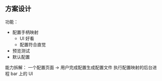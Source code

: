 ## 方案设计

功能：
* 配置手柄映射
    - UI 好看
    - 配置符合直觉
* 预览测试
* 默认配置

能力拆解：
一个配置页面 -> 用户完成配置生成配置文件
执行配置映射的后台进程
bar 上的 UI
